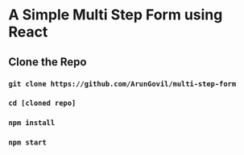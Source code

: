 # A Simple Multi Step Form using React

## Clone the Repo
### `git clone https://github.com/ArunGovil/multi-step-form`

### `cd [cloned repo]`

### `npm install`

### `npm start`
